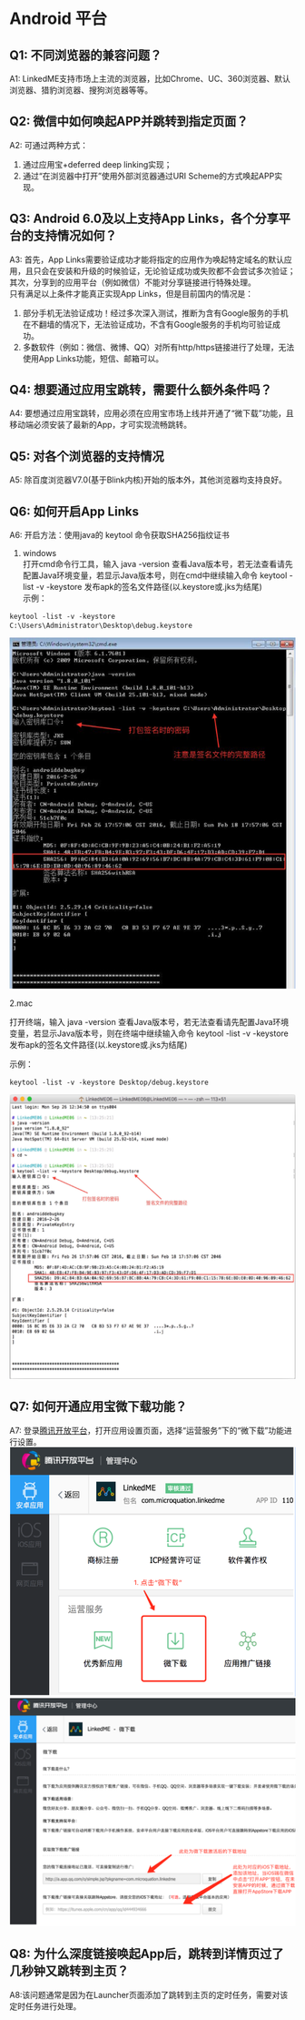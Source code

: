 # Android 平台

## **Q1: 不同浏览器的兼容问题？**

A1: LinkedME支持市场上主流的浏览器，比如Chrome、UC、360浏览器、默认浏览器、猎豹浏览器、搜狗浏览器等等。

## **Q2: 微信中如何唤起APP并跳转到指定页面？**

A2: 可通过两种方式：  
1. 通过应用宝+deferred deep linking实现；  
2. 通过“在浏览器中打开”使用外部浏览器通过URI Scheme的方式唤起APP实现。

## **Q3: Android 6.0及以上支持App Links，各个分享平台的支持情况如何？** 

A3: 首先，App Links需要验证成功才能将指定的应用作为唤起特定域名的默认应用，且只会在安装和升级的时候验证，无论验证成功或失败都不会尝试多次验证； 其次，分享到的应用平台（例如微信）不能对分享链接进行特殊处理。  
只有满足以上条件才能真正实现App Links，但是目前国内的情况是：  
1. 部分手机无法验证成功！经过多次深入测试，推断为含有Google服务的手机在不翻墙的情况下，无法验证成功，不含有Google服务的手机均可验证成功。  
2. 多数软件（例如：微信、微博、QQ）对所有http/https链接进行了处理，无法使用App Links功能，短信、邮箱可以。

## **Q4: 想要通过应用宝跳转，需要什么额外条件吗？**

A4: 要想通过应用宝跳转，应用必须在应用宝市场上线并开通了“微下载”功能，且移动端必须安装了最新的App，才可实现流畅跳转。

## **Q5: 对各个浏览器的支持情况** 

A5: 除百度浏览器V7.0\(基于Blink内核\)开始的版本外，其他浏览器均支持良好。

## **Q6: 如何开启App Links** 

A6: 开启方法：使用java的 keytool 命令获取SHA256指纹证书  
1. windows  
打开cmd命令行工具，输入 java -version 查看Java版本号，若无法查看请先配置Java环境变量，若显示Java版本号，则在cmd中继续输入命令 keytool -list -v -keystore 发布apk的签名文件路径\(以.keystore或.jks为结尾\)  
示例：

```text
keytool -list -v -keystore C:\Users\Administrator\Desktop\debug.keystore
```

![](../../.gitbook/assets/docs_qa_windows.png)

2.mac

打开终端，输入 java -version 查看Java版本号，若无法查看请先配置Java环境变量，若显示Java版本号，则在终端中继续输入命令 keytool -list -v -keystore 发布apk的签名文件路径\(以.keystore或.jks为结尾\)

示例：

```text
keytool -list -v -keystore Desktop/debug.keystore
```

![](../../.gitbook/assets/docs_qa_mac.png)

## **Q7: 如何开通应用宝微下载功能？**

A7: 登录[腾讯开放平台](http://open.qq.com)，打开应用设置页面，选择“运营服务”下的“微下载”功能进行设置。 ![](../../.gitbook/assets/aaa.png) ![](../../.gitbook/assets/bbb.png)

## **Q8: 为什么深度链接唤起App后，跳转到详情页过了几秒钟又跳转到主页？**

A8:该问题通常是因为在Launcher页面添加了跳转到主页的定时任务，需要对该定时任务进行处理。

